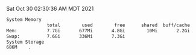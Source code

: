 Sat Oct 30 02:30:36 AM MDT 2021
```bash
System Memory
               total        used        free      shared  buff/cache   available
Mem:           7.7Gi       677Mi       4.8Gi        10Mi       2.2Gi       6.7Gi
Swap:          7.6Gi       336Mi       7.3Gi
System Storage
686M	.
```
```bash
